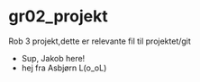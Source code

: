 # gr02_projekt
Rob 3 projekt,dette er relevante fil til projektet/git 
 - Sup, Jakob here! 
- hej fra Asbjørn L(o_oL)
